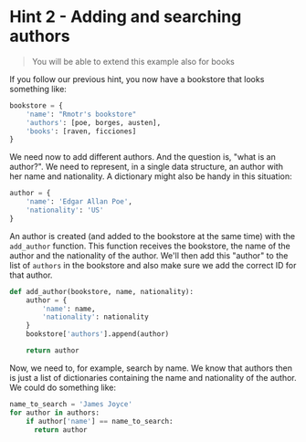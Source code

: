 # Hint 2 - Adding and searching authors

> You will be able to extend this example also for books

If you follow our previous hint, you now have a bookstore that looks something like:
```python
bookstore = {
    'name': "Rmotr's bookstore"
    'authors': [poe, borges, austen],
    'books': [raven, ficciones]
}
```

We need now to add different authors. And the question is, "what is an author?". We need to represent, in a single data structure, an author with her name and nationality. A dictionary might also be handy in this situation:

```python
author = {
    'name': 'Edgar Allan Poe',
    'nationality': 'US'
}
```

An author is created (and added to the bookstore at the same time) with the `add_author` function. This function receives the bookstore, the name of the author and the nationality of the author. We'll then add this "author" to the list of `authors` in the bookstore and also make sure we add the correct ID for that author.

```python
def add_author(bookstore, name, nationality):
    author = {
        'name': name,
        'nationality': nationality
    }
    bookstore['authors'].append(author)

    return author
```

Now, we need to, for example, search by name. We know that authors then is just a list of dictionaries containing the name and nationality of the author. We could do something like:

```python
name_to_search = 'James Joyce'
for author in authors:
    if author['name'] == name_to_search:
      return author
```
